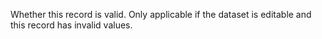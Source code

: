 Whether this record is valid. Only applicable if the dataset is editable and this record has invalid values.
